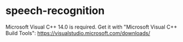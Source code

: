 # speech-recognition
Microsoft Visual C++ 14.0 is required. Get it with "Microsoft Visual C++ Build Tools": https://visualstudio.microsoft.com/downloads/

